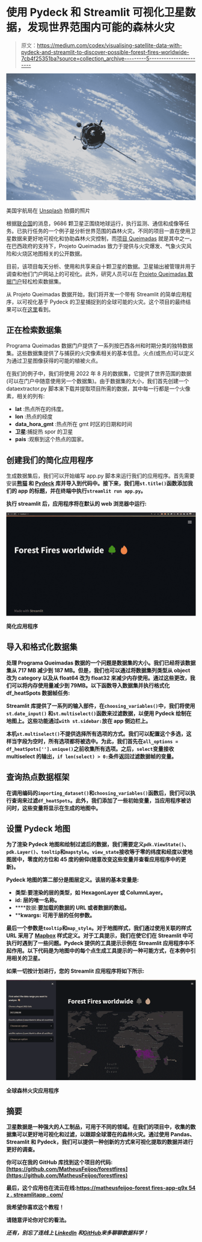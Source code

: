 # 使用 Pydeck 和 Streamlit 可视化卫星数据，发现世界范围内可能的森林火灾

> 原文：<https://medium.com/codex/visualising-satellite-data-with-pydeck-and-streamlit-to-discover-possible-forest-fires-worldwide-7cb4f25351ba?source=collection_archive---------5----------------------->

![](img/dbc5afe726f3f84704af96178cedc5d2.png)

美国宇航局在 [Unsplash](https://unsplash.com?utm_source=medium&utm_medium=referral) 拍摄的照片

根据[联合国](https://www.unoosa.org/oosa/osoindex/search-ng.jspx#?c=%7B%22filters%22:%5B%7B%22fieldName%22:%22en%23object.status.inOrbit_s1%22,%22value%22:%22Yes%22%7D%5D,%22sortings%22:%5B%7B%22fieldName%22:%22object.launch.dateOfLaunch_s1%22,%22dir%22:%22desc%22%7D%5D,%22match%22:null%7D)的消息，9686 颗卫星正围绕地球运行，执行监测、通信和成像等任务。已执行任务的一个例子是分析世界范围的森林火灾。不同的项目一直在使用卫星数据来更好地可视化和协助森林火灾控制，而[项目 Queimadas](https://queimadas.dgi.inpe.br/queimadas/portal) 就是其中之一。在巴西政府的支持下，Projeto Queimadas 致力于提供与火灾爆发、气象火灾风险和火烧区地图相关的公开数据。

目前，该项目每天分析、使用和共享来自十颗卫星的数据。卫星输出被管理并用于调查和他们门户网站上的可视化。此外，研究人员可以在 [Projeto Queimadas 数据门户](https://queimadas.dgi.inpe.br/queimadas/dados-abertos/)轻松检索数据集。

从 Projeto Queimadas 数据开始，我们将开发一个带有 Streamlit 的简单应用程序，以可视化基于 Pydeck 的卫星捕捉到的全球可能的火灾。这个项目的最终结果可以在[这里](https://matheusfeijoo-forestfires-app-q9x54z.streamlitapp.com/)看到。

## 正在检索数据集

Programa Queimadas 数据门户提供了一系列按巴西各州和时期分类的独特数据集。这些数据集提供了与捕获的火灾像素相关的基本信息。火点(或热点)可以定义为通过卫星图像获得的可能的植被火点。

在我们的例子中，我们将使用 2022 年 8 月的数据集，它提供了世界范围的数据(可以在门户中随意使用另一个数据集)。由于数据集的大小，我们首先创建一个 dataextractor.py 脚本来下载并提取项目所需的数据，其中每一行都是一个火像素，相关的列有:

*   **lat** :热点所在的纬度。
*   **lon** :热点的经度
*   **data_hora_gmt** :热点所在 gmt 时区的日期和时间
*   **卫星**:捕捉热 spor 的卫星
*   **pais** :观察到这个热点的国家。

## 创建我们的简化应用程序

生成数据集后，我们可以开始编写 app.py 脚本来运行我们的应用程序。首先需要安装[](https://docs.streamlit.io/library/get-started/installation)**[**熊猫**](https://pandas.pydata.org/getting_started.html) 和 [**Pydeck**](https://deckgl.readthedocs.io/en/latest/installation.html) 库并导入到代码中。接下来，我们用`st.title()`函数添加我们的 app 的标题，并在终端中执行`streamlit run app.py`。**

**执行 streamlit 后，应用程序将在默认的 web 浏览器中运行:**

**![](img/3217bb1867b02ef2a5cb0f3233ea9026.png)**

**简化应用程序**

## **导入和格式化数据集**

**处理 Programa Queimadas 数据的一个问题是数据集的大小。我们已经将该数据集从 717 MB 减少到 187 MB。但是，我们也可以通过将数据集列类型从 object 改为 category 以及从 float64 改为 float32 来减少内存使用。通过这些更改，我们可以将内存使用量减少到 79MB。以下函数导入数据集并执行格式化 df_heatSpots 数据帧任务:**

**Streamlit 库提供了一系列的输入部件，在`choosing_variables()`中，我们将使用`st.date_input()` 和`st.multiselect()`函数来过滤数据，以便用 Pydeck 绘制在地图上。这些功能通过`with st.sidebar:`放在 app 侧边栏上。**

**本机`st.multiselect()`不提供选择所有选项的方式。我们可以配置这个多选，这样当字段为空时，所有选项都将被选中。为此，我们首先在`all_options = df_heatSpots[''].unique()`之前收集所有选项。之后，`select`变量接收 multiselect 的输出，`if len(select) > 0:`条件返回过滤数据帧的变量。**

## **查询热点数据框架**

**在调用编码的`importing_dataset()`和`choosing_variables()`函数后，我们可以执行查询来过滤`df_heatSpots`。此外，我们添加了一些初始变量，当应用程序被访问时，这些变量将显示在生成的地图中。**

## **设置 Pydeck 地图**

**为了渲染 Pydeck 地图和绘制过滤后的数据，我们需要定义`pdk.ViewState()`、`pdk.Layer()`、`tooltip`和`mapstyle`。`view_state`接收等于零的纬度和经度以使地图居中，零度的方位和 45 度的俯仰(随意改变这些变量并查看应用程序中的更新)。**

**Pydeck 地图的第二部分是图层定义。该层的基本变量是:**

*   ****类型**:要渲染的层的类型，如 HexagonLayer 或 ColumnLayer。**
*   ****id:** 层的唯一名称。**
*   ****数据:**要加载的数据的 URL 或者数据的数组。**
*   ******kwargs:** 可用于层的任何参数。**

**最后一个参数是`tooltip`和`map_style`。对于地图样式，我们通过使用关联的样式 URL 采用了 [Mapbox](https://docs.mapbox.com/api/maps/styles/) 样式定义。对于工具提示，我们在使它们在 Streamlit 中可执行时遇到了一些问题。Pydeck 提供的工具提示示例在 Streamlit 应用程序中不起作用。以下代码是为地图中的每个点生成工具提示的一种可能方式，在本例中引用相关的卫星。**

**如果一切按计划进行，您的 Streamlit 应用程序将如下所示:**

**![](img/7c1b6136a0270b4975af33df2a8ec137.png)**

**全球森林火灾应用程序**

## **摘要**

**卫星数据是一种强大的人工制品，可用于不同的领域。在我们的项目中，收集的数据集可以更好地可视化和过滤，以跟踪全球潜在的森林火灾。通过使用 Pandas、Streamlit 和 Pydeck，我们可以提供一种创新的方式来可视化提取的数据并进行更好的调查。**

**你可以在我的 GitHub 库找到这个项目的代码:[https://github.com/MatheusFeijoo/forestfires](https://github.com/MatheusFeijoo/forestfires)**

**最后，这个应用也在流云在线:[https://matheusfeijoo-forest fires-app-q9x 54 z . streamlitapp . com/](https://matheusfeijoo-forestfires-app-q9x54z.streamlitapp.com/)**

**我希望你喜欢这个教程！**

**请随意评论你对它的看法。**

***还有，别忘了连线上* [*LinkedIn*](https://www.linkedin.com/in/feijo%C3%B3/) *和*[*GitHub*](https://github.com/MatheusFeijoo)*来多聊聊数据科学！***